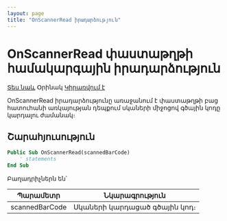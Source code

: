 ```yaml
---
layout: page
title: "OnScannerRead իրադարձություն"
---
```


# OnScannerRead փաստաթղթի համակարգային իրադարձություն

[Տես նաև](../ScriptProcs/DocEvents.md) Օրինակ [Կիրառվում է](../Defs/doc.md)

OnScannerRead իրադարձությունը առաջանում է փաստաթղթի բաց հատուհանի առկայության դեպքում սկաների միջոցով գծային կոդը կարդալու ժամանակ։

## Շարահյուսություն 

``` vb
Public Sub OnScannerRead(scannedBarCode)
    ' statements
End Sub
```

Բաղադրիչներն են՝

| Պարամետր | Նկարագրություն |
|--|--|
| scannedBarCode | Սկաների կարդացած գծային կոդ։ |
